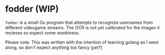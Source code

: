 # fodder (WIP)
`fodder` is a small Go program that attempts to recognize usernames from different videogame streams. The OCR is not yet calibrated for the images it recieves so expect some wonkiness.

Please note: This was written with the intention of learning golang as I went along, so don't expect anything too fancy (*yet?*)
